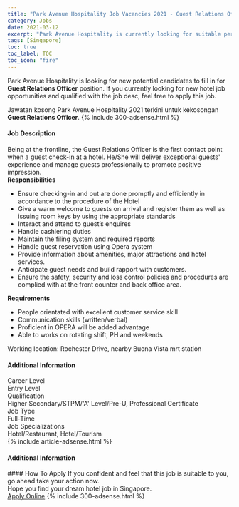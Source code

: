 ```yaml
---
title: "Park Avenue Hospitality Job Vacancies 2021 - Guest Relations Officer" 
category: Jobs 
date: 2021-03-12 
excerpt: "Park Avenue Hospitality is currently looking for suitable person to fill in the Guest Relations Officer which positioned at Singapore" 
tags: [Singapore] 
toc: true 
toc_label: TOC 
toc_icon: "fire" 
--- 
```


<p>Park Avenue Hospitality is looking for new potential candidates to fill in for <b>Guest Relations Officer</b> position. If you currently looking for new hotel job opportunities and qualified with the job desc, feel free to apply this job.
</p>Jawatan kosong Park Avenue Hospitality 2021 terkini untuk kekosongan <b>Guest Relations Officer</b>. 
{% include 300-adsense.html %} 
<div><div><div><div><div><h4>Job Description</h4></div><div><div><span><div><div>Being at the frontline, the Guest Relations Officer is the first contact point when a guest check-in at a hotel. He/She will deliver exceptional guests' experience and manage guests professionally to promote positive impression.</div><div><strong>Responsibilities</strong></div><ul><li>Ensure checking-in and out&#160;are done promptly and efficiently in accordance to the procedure of the Hotel</li><li>Give a warm welcome to guests on arrival and register them as well as issuing room keys by using the appropriate standards</li><li>Interact and attend to guest&#8217;s enquires</li><li>Handle cashiering duties</li><li>Maintain the filing system and required reports</li><li>Handle guest reservation using Opera system</li><li>Provide information about amenities, major attractions and hotel services.&#160;</li><li>Anticipate guest needs and build rapport with customers.</li><li>Ensure the safety, security and loss control policies and procedures are complied with at the front counter and back office area.</li></ul><div><strong>Requirements</strong></div><ul><li>People orientated with excellent customer service skill</li><li>Communication skills (written/verbal)</li><li>Proficient in OPERA will be added advantage</li><li>Able to&#160;works on&#160;rotating shift, PH and weekends</li></ul><div>Working location: Rochester Drive, nearby Buona Vista mrt station</div></div></span></div></div></div></div><div><div><div><h4>Additional Information</h4></div><div><div><div><div><div><div><div><span>Career Level</span></div><div><span>Entry Level</span></div></div></div></div><div><div><div><div><span>Qualification</span></div><div><span>Higher Secondary/STPM/'A' Level/Pre-U, Professional Certificate</span></div></div></div></div><div><div><div><div><span>Job Type</span></div><div><span>Full-Time</span></div></div></div></div><div><div><div><div><span>Job Specializations</span></div><div><span>Hotel/Restaurant, Hotel/Tourism</span></div></div></div></div></div></div></div></div></div></div></div> 
{% include article-adsense.html %} 
<div><h4>Additional Information</h4></div> 
#### How To Apply 
If you confident and feel that this job is suitable to you, go ahead take your action now. <br/> 
Hope you find your dream hotel job in Singapore. <br/> 
<a href="https://www.jobstreet.com.my/en/job/guest-relations-officer-8390037/origin/sg?jobId=jobstreet-sg-job-8390037" class="btn btn--info" target="_blank" rel="nofollow noopenner">Apply Online</a> 
{% include 300-adsense.html %} 
